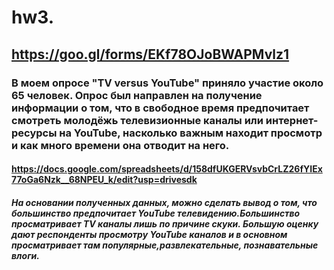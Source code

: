 # hw3.
## https://goo.gl/forms/EKf78OJoBWAPMvlz1
### В моем опросе "TV versus YouTube" приняло участие около 65 человек. Опрос был направлен на получение информации о том, что в свободное время предпочитает смотреть молодёжь телевизионные каналы или интернет-ресурсы на YouTube, насколько важным находит просмотр и как много времени она отводит на него.
#### https://docs.google.com/spreadsheets/d/158dfUKGERVsvbCrLZ26fYIEx77oGa6Nzk__68NPEU_k/edit?usp=drivesdk
##### На основании полученных данных, можно сделать вывод о том, что большинство предпочитает YouTube телевидению.Большинство просматривает TV каналы лишь по причине скуки. Большую оценку дают респонденты просмотру YouTube каналов и в основном просматривает там популярные,развлекательные, познавательные влоги.

